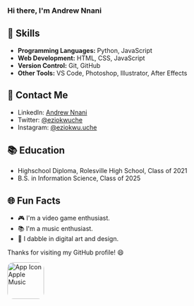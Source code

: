 ### Hi there, I'm Andrew Nnani
<!--
**aunnani03/aunnani03** is a ✨ _special_ ✨ repository because its `README.md` (this file) appears on your GitHub profile.

Here are some ideas to get you started:

- 🔭 I’m currently working on ...
- 🌱 I’m currently learning ...
- 👯 I’m looking to collaborate on ...
- 🤔 I’m looking for help with ...
- 💬 Ask me about ...
- 📫 How to reach me: ...
- 😄 Pronouns: ...
- ⚡ Fun fact: ...
-->
## 🔧 Skills

- **Programming Languages:** Python, JavaScript
- **Web Development:** HTML, CSS, JavaScript
- **Version Control:** Git, GitHub
- **Other Tools:** VS Code, Photoshop, Illustrator, After Effects

## 💬 Contact Me

- LinkedIn: [Andrew Nnani](https://www.linkedin.com/in/andrew-nnani-b87256240/)
- Twitter: [@eziokwuche](https://twitter.com/eziokwuche?s=21&t=sMTHPPxkpculCSFp1qVE6g)
- Instagram: [@eziokwu.uche](https://instagram.com/eziokwu.uche?igshid=OGQ5ZDc2ODk2ZA%3D%3D&utm_source=qr)

## 📚 Education

- Highschool Diploma, Rolesville High School, Class of 2021
- B.S. in Information Science, Class of 2025

## 🌐 Fun Facts

- 🎮 I'm a video game enthusiast.
- 📚 I'm a music enthusiast.
- 🎨 I dabble in digital art and design.

Thanks for visiting my GitHub profile! 😄

<a href="https://music.apple.com/us/playlist/corner-classics/pl.u-leyl0k8SjLAW0P8?itscg=30200&amp;itsct=toolbox_linkbuilder&amp;ls=1&amp;app=music" style="display: inline-block; overflow: hidden; border-radius: 13px; width: 83px; height: 83px;"><img src="https://tools.applemediaservices.com/api/badges/app-icon-music/standard/en-us?size=83x83" alt="App Icon Apple Music" style="border-radius: 13px; width: 83px; height: 83px;"></a>

